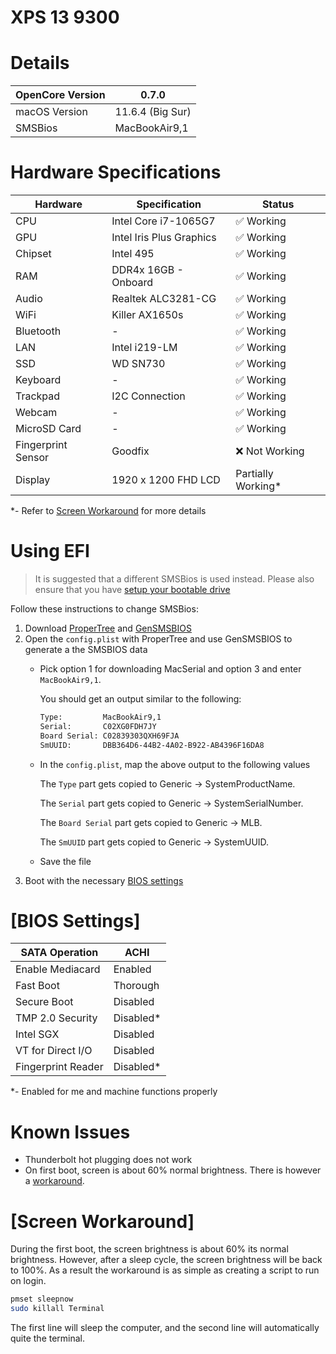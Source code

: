 # XPS 13 9300

# Details

| OpenCore Version | 0.7.0 |
| --- | --- |
| macOS Version | 11.6.4 (Big Sur) |
| SMSBios | MacBookAir9,1 |

# Hardware Specifications

| Hardware | Specification | Status |
| --- | --- | --- |
| CPU | Intel Core i7-1065G7 | ✅ Working |
| GPU | Intel Iris Plus Graphics | ✅ Working |
| Chipset | Intel 495 | ✅ Working |
| RAM | DDR4x 16GB - Onboard  | ✅ Working |
| Audio | Realtek ALC3281-CG | ✅ Working |
| WiFi | Killer AX1650s | ✅ Working |
| Bluetooth | - | ✅ Working |
| LAN | Intel i219-LM | ✅ Working |
| SSD | WD SN730 | ✅ Working |
| Keyboard | - | ✅ Working |
| Trackpad | I2C Connection | ✅ Working |
| Webcam | - | ✅ Working |
| MicroSD Card | - | ✅ Working |
| Fingerprint Sensor | Goodfix | ❌ Not Working |
| Display | 1920 x 1200 FHD LCD | Partially Working* |

*- Refer to [Screen Workaround](#screen-workaround) for more details

# Using EFI

> It is suggested that a different SMSBios is used instead. Please also ensure that you have [setup your bootable drive](https://dortania.github.io/OpenCore-Install-Guide/installer-guide/)
> 

Follow these instructions to change SMSBios:

1. Download [ProperTree](https://github.com/corpnewt/ProperTree/archive/refs/heads/master.zip) and [GenSMSBIOS](https://github.com/corpnewt/GenSMBIOS/archive/refs/heads/master.zip)
2. Open the `config.plist` with ProperTree and use GenSMSBIOS to generate a the SMSBIOS data 
    - Pick option 1 for downloading MacSerial and option 3 and enter `MacBookAir9,1`.
        
        You should get an output similar to the following:
        
        ```bash
        Type:         MacBookAir9,1
        Serial:       C02XG0FDH7JY
        Board Serial: C02839303QXH69FJA
        SmUUID:       DBB364D6-44B2-4A02-B922-AB4396F16DA8
        ```
        
    - In the `config.plist`, map the above output to the following values
        
        The `Type` part gets copied to Generic → SystemProductName.
        
        The `Serial` part gets copied to Generic → SystemSerialNumber.
        
        The `Board Serial` part gets copied to Generic → MLB.
        
        The `SmUUID` part gets copied to Generic → SystemUUID.
        
    - Save the file
3. Boot with the necessary [BIOS settings](#BIOS-Settings)

# [BIOS Settings]

| SATA Operation | ACHI |
| --- | --- |
| Enable Mediacard | Enabled |
| Fast Boot | Thorough |
| Secure Boot | Disabled |
| TMP 2.0 Security | Disabled* |
| Intel SGX | Disabled |
| VT for Direct I/O | Disabled |
| Fingerprint Reader | Disabled* |

*- Enabled for me and machine functions properly

# Known Issues

- Thunderbolt hot plugging does not work
- On first boot, screen is about 60% normal brightness. There is however a [workaround](#Screen-Workaround).

# [Screen Workaround]

During the first boot, the screen brightness is about 60% its normal brightness. However, after a sleep cycle, the screen brightness will be back to 100%. As a result the workaround is as simple as creating a script to run on login.

```bash
pmset sleepnow
sudo killall Terminal
```

The first line will sleep the computer, and the second line will automatically quite the terminal.